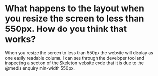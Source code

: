 # What happens to the layout when you resize the screen to less than 550px.  How do you think that works?

When you resize the screen to less than 550px the website will display as one easily readable column.   I can see through the developer tool and inspecting a section of the Skeleton website code that it is due to the @media enquiry min-width 550px.  